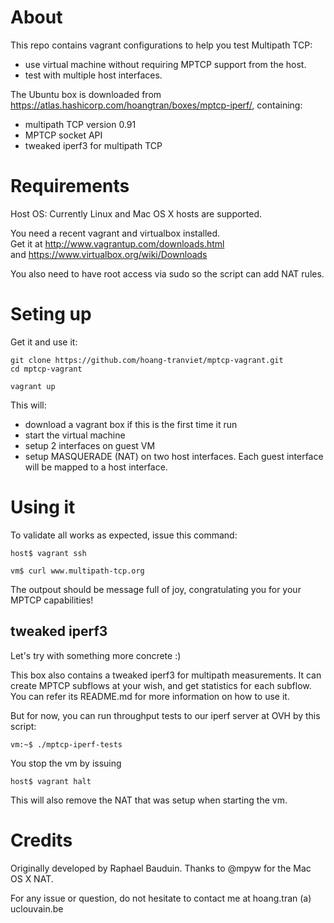 About
=====

This repo contains vagrant configurations to help you test Multipath TCP:

- use virtual machine without requiring MPTCP support from the host.
- test with multiple host interfaces.

The Ubuntu box is downloaded from https://atlas.hashicorp.com/hoangtran/boxes/mptcp-iperf/, containing:

- multipath TCP version 0.91
- MPTCP socket API
- tweaked iperf3 for multipath TCP


Requirements
============

Host OS: Currently Linux and Mac OS X hosts are supported.

You need a recent vagrant and virtualbox installed. <br />
Get it at http://www.vagrantup.com/downloads.html  <br />
and https://www.virtualbox.org/wiki/Downloads

You also need to have root access via sudo so the script can add NAT rules.

Seting up
=========

Get it and use it:

    git clone https://github.com/hoang-tranviet/mptcp-vagrant.git
    cd mptcp-vagrant

    vagrant up

This will:

  * download a vagrant box if this is the first time it run
  * start the virtual machine
  * setup 2 interfaces on guest VM
  * setup MASQUERADE (NAT) on two host interfaces.
    Each guest interface will be mapped to a host interface.

Using it
========

To validate all works as expected, issue this command:

    host$ vagrant ssh 

    vm$ curl www.multipath-tcp.org

The outpout should be message full of joy, congratulating you for your MPTCP capabilities!

tweaked iperf3
--------------

Let's try with something more concrete :)

This box also contains a tweaked iperf3 for multipath measurements.
It can create MPTCP subflows at your wish, and get statistics for each subflow.
You can refer its README.md for more information on how to use it.

But for now, you can run throughput tests to our iperf server at OVH by this script:

    vm:~$ ./mptcp-iperf-tests


You stop the vm by issuing

    host$ vagrant halt

This will also remove the NAT that was setup when starting the vm.
  

Credits
=======

Originally developed by Raphael Bauduin.
Thanks to @mpyw for the Mac OS X NAT.

For any issue or question, do not hesitate to contact me at hoang.tran (a) uclouvain.be